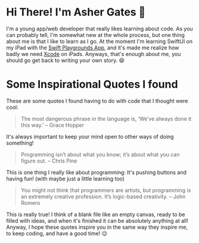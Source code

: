 # Hi There! I'm Asher Gates 👋

I'm a young app/web developer that really likes learning about code.
As you can probably tell, I'm somewhat new at the whole process, but one thing
about me is that I like to learn as I go. At the moment I'm learning
SwiftUI on my iPad with the [Swift Playgrounds App](https://apps.apple.com/us/app/swift-playgrounds/id908519492), and it's made me
realize how badly we need [Xcode](https://apps.apple.com/us/app/xcode/id497799835?mt=12) on iPads. Anyways, that's enough about
me, you should go get back to writing your own story. 😄

# Some Inspirational Quotes I found 
These are some quotes I found having to do with code that I thought were cool:

> The most dangerous phrase in the language is, ‘We’ve always done it this way.' – Grace Hopper

It's always important to keep your mind open to other ways of doing something!

> Programming isn’t about what you know; it’s about what you can figure out. – Chris Pine

This is one thing I really like about programming: It's pushing buttons and having fun! (with maybe just a little learning too)

> You might not think that programmers are artists, but programming is an extremely creative profession. It’s logic-based creativity. – John Romero

This is really true! I think of a blank file like an empty canvas, ready to be filled with ideas, and when it's finished it can be absolutely anything at all!
Anyway, I hope these quotes inspire you in the same way they inspire me, to keep coding, and have a good time! 😉
<!---
ultraboy5522/ultraboy5522 is a ✨ special ✨ repository because its `README.md` (this file) appears on your GitHub profile.
You can click the Preview link to take a look at your changes.
--->

